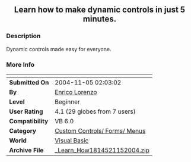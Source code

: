 ﻿<div align="center">

## Learn how to make dynamic controls in just 5 minutes\.


</div>

### Description

Dynamic controls made easy for everyone.
 
### More Info
 


<span>             |<span>
---                |---
**Submitted On**   |2004-11-05 02:03:02
**By**             |[Enrico Lorenzo](https://github.com/Planet-Source-Code/PSCIndex/blob/master/ByAuthor/enrico-lorenzo.md)
**Level**          |Beginner
**User Rating**    |4.1 (29 globes from 7 users)
**Compatibility**  |VB 6\.0
**Category**       |[Custom Controls/ Forms/  Menus](https://github.com/Planet-Source-Code/PSCIndex/blob/master/ByCategory/custom-controls-forms-menus__1-4.md)
**World**          |[Visual Basic](https://github.com/Planet-Source-Code/PSCIndex/blob/master/ByWorld/visual-basic.md)
**Archive File**   |[\_Learn\_How1814521152004\.zip](https://github.com/Planet-Source-Code/enrico-lorenzo-learn-how-to-make-dynamic-controls-in-just-5-minutes__1-57102/archive/master.zip)








